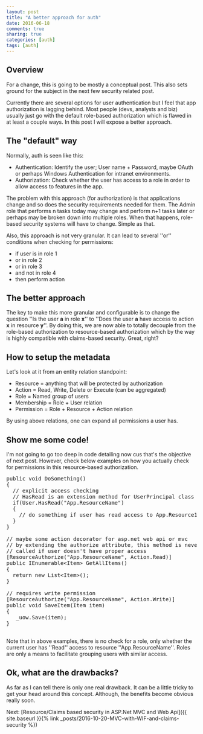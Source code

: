 ```yaml
---
layout: post
title: "A better approach for auth"
date: 2016-06-18
comments: true
sharing: true
categories: [auth]
tags: [auth]
---
```


## Overview
For a change, this is going to be mostly a conceptual post. This also sets ground for the subject in the next few security related post.

Currently there are several options for user authentication but I feel that app authorization is lagging behind. Most people (devs, analysts and biz) usually just go with the default role-based authorization which is flawed in at least a couple ways. In this post I will expose a better approach.

## The "default" way
Normally, auth is seen like this:

  * Authentication: Identify the user; User name + Password, maybe OAuth or perhaps Windows Authentication for intranet environments.
  * Authorization: Check whether the user has access to a role in order to allow access to features in the app.

The problem with this approach (for authorization) is that applications change and so does the security requirements needed for them. The Admin role that performs n tasks today may change and perform n+1 tasks later or perhaps may be broken down into multiple roles. When that happens, role-based security systems will have to change. Simple as that.

Also, this approach is not very granular. It can lead to several ''or'' conditions when checking for permissions:

  * if user is in role 1
  * or in role 2
  * or in role 3
  * and not in role 4
  * then perform action 

## The better approach
The key to make this more granular and configurable is to change the question ''Is the user **a** in role **x**'' to ''Does the user **a** have access to action **x** in resource **y**''. By doing this, we are now able to totally decouple from the role-based authorization to resource-based authorization which by the way is highly compatible with claims-based security. Great, right?

## How to setup the metadata
Let's look at it from an entity relation standpoint:

  * Resource = anything that will be protected by authorization
  * Action = Read, Write, Delete or Execute (can be aggregated)
  * Role = Named group of users
  * Membership = Role + User relation
  * Permission = Role + Resource + Action relation

By using above relations, one can expand all permissions a user has.

## Show me some code!

I'm not going to go too deep in code detailing now cus that's the objective of next post. However, check below examples on how you actually check for permissions in this resource-based authorization.

<pre class="brush: csharp">
public void DoSomething()
{
  // explicit access checking
  // HasRead is an extension method for UserPrincipal class
  if(User.HasRead("App.ResourceName") 
  {
    // do something if user has read access to App.Resource1
  }
}

// maybe some action decorator for asp.net web api or mvc
// by extending the authorize attribute, this method is never 
// called if user doesn't have proper access
[ResourceAuthorize("App.ResourceName", Action.Read)]
public IEnumerable&lt;Item> GetAllItems()
{
  return new List&lt;Item>();
}

// requires write permission
[ResourceAuthorize("App.ResourceName", Action.Write)]
public void SaveItem(Item item)
{
   _uow.Save(item);
}

</pre>

Note that in above examples, there is no check for a role, only whether the current user has ''Read'' access to resource ''App.ResourceName''. Roles are only a means to facilitate grouping users with similar access.

## Ok, what are the drawbacks?
As far as I can tell there is only one real drawback. It can be a little tricky to get your head around this concept. Although, the benefits become obvious really soon.


Next: [Resource/Claims based security in ASP.Net MVC and Web Api]({{ site.baseurl }}{% link _posts/2016-10-20-MVC-with-WIF-and-claims-security %})